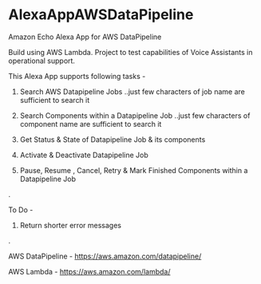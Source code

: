 # AlexaAppAWSDataPipeline
Amazon Echo Alexa App for AWS DataPipeline

Build using AWS Lambda. Project to test capabilities of Voice Assistants in operational support.

This Alexa App supports following tasks -

1. Search AWS Datapipeline Jobs ..just few characters of job name are sufficient to search it

2. Search Components within a Datapipeline Job ..just few characters of component name are sufficient to search it

3. Get Status & State of Datapipeline Job & its components

4. Activate & Deactivate Datapipeline Job

5. Pause, Resume , Cancel, Retry & Mark Finished Components within a Datapipeline Job

.

To Do -

1. Return shorter error messages

.

AWS DataPipeline - https://aws.amazon.com/datapipeline/

AWS Lambda - https://aws.amazon.com/lambda/

